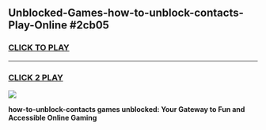 
## Unblocked-Games-how-to-unblock-contacts-Play-Online #2cb05
<h3>
<a href="https://news.freeplayer.one?title=how-to-unblock-contacts&ref=3">CLICK TO PLAY</a></h3>
<hr>

<h3>
<a href="https://news.freeplayer.one?title=how-to-unblock-contacts&ref=3">CLICK 2 PLAY</a>
  
</h3>

<a href="https://news.freeplayer.one?title=how-to-unblock-contacts&ref=3"><img src="https://clearcache.store/games.png"></a>


**how-to-unblock-contacts games unblocked: Your Gateway to Fun and Accessible Online Gaming**
